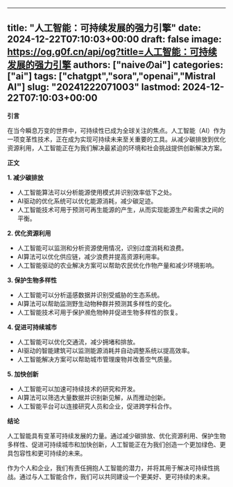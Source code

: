 
---
title: "人工智能：可持续发展的强力引擎"
date: 2024-12-22T07:10:03+00:00
draft: false
image: https://og.g0f.cn/api/og?title=人工智能：可持续发展的强力引擎
authors: ["naiveのai"]
categories: ["ai"]
tags: ["chatgpt","sora","openai","Mistral AI"]
slug: "20241222071003"
lastmod: 2024-12-22T07:10:03+00:00
---
**引言**

在当今瞬息万变的世界中，可持续性已成为全球关注的焦点。人工智能（AI）作为一项变革性技术，正在成为实现可持续未来至关重要的工具。从减少碳排放到优化资源利用，人工智能正在为我们解决最紧迫的环境和社会挑战提供创新解决方案。

**正文**

**1. 减少碳排放**

* 人工智能算法可以分析能源使用模式并识别效率低下之处。
* AI驱动的优化系统可以优化能源消耗，减少碳足迹。
* 人工智能技术可用于预测可再生能源的产生，从而实现能源生产和需求之间的平衡。

**2. 优化资源利用**

* 人工智能可以监测和分析资源使用情况，识别过度消耗和浪费。
* AI算法可以优化供应链，减少浪费并提高资源利用率。
* 人工智能驱动的农业解决方案可以帮助农民优化作物产量和减少环境影响。

**3. 保护生物多样性**

* 人工智能可以分析遥感数据并识别受威胁的生态系统。
* AI算法可以帮助监测野生动物种群并预测其多样性的变化。
* 人工智能技术可用于保护濒危物种并促进生物多样性的恢复。

**4. 促进可持续城市**

* 人工智能可以优化交通流，减少拥堵和排放。
* AI驱动的智能建筑可以监测能源消耗并自动调整系统以提高效率。
* 人工智能解决方案可以帮助城市管理废物并改善空气质量。

**5. 加快创新**

* 人工智能可以加速可持续技术的研究和开发。
* AI算法可以筛选大量数据并识别新见解，从而推动创新。
* 人工智能平台可以连接研究人员和企业，促进跨学科合作。

**结论**

人工智能具有变革可持续发展的力量。通过减少碳排放、优化资源利用、保护生物多样性、促进可持续城市和加快创新，人工智能正在为我们创造一个更加绿色、更具包容性和更可持续的未来。

作为个人和企业，我们有责任拥抱人工智能的潜力，并将其用于解决可持续性挑战。通过与人工智能合作，我们可以共同建设一个更美好、更可持续的未来。